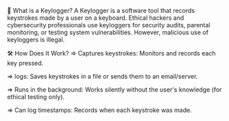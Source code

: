📌 What is a Keylogger?
A Keylogger is a software tool that records keystrokes made by a user on a keyboard. Ethical hackers and cybersecurity professionals use keyloggers for security audits, parental monitoring, or testing system vulnerabilities. However, malicious use of keyloggers is illegal.




🛠 How Does It Work?
=> Captures keystrokes: Monitors and records each key pressed.

=> logs: Saves keystrokes in a file or sends them to an email/server.

=> Runs in the background: Works silently without the user's knowledge (for ethical testing only).

=> Can log timestamps: Records when each keystroke was made.
